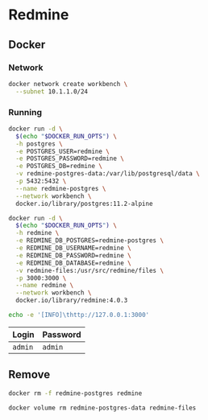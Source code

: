 # Redmine

## Docker

### Network

```sh
docker network create workbench \
  --subnet 10.1.1.0/24
```

### Running

```sh
docker run -d \
  $(echo "$DOCKER_RUN_OPTS") \
  -h postgres \
  -e POSTGRES_USER=redmine \
  -e POSTGRES_PASSWORD=redmine \
  -e POSTGRES_DB=redmine \
  -v redmine-postgres-data:/var/lib/postgresql/data \
  -p 5432:5432 \
  --name redmine-postgres \
  --network workbench \
  docker.io/library/postgres:11.2-alpine
```

```sh
docker run -d \
  $(echo "$DOCKER_RUN_OPTS") \
  -h redmine \
  -e REDMINE_DB_POSTGRES=redmine-postgres \
  -e REDMINE_DB_USERNAME=redmine \
  -e REDMINE_DB_PASSWORD=redmine \
  -e REDMINE_DB_DATABASE=redmine \
  -v redmine-files:/usr/src/redmine/files \
  -p 3000:3000 \
  --name redmine \
  --network workbench \
  docker.io/library/redmine:4.0.3
```

```sh
echo -e '[INFO]\thttp://127.0.0.1:3000'
```

| Login   | Password |
| ------- | -------- |
| `admin` | `admin`  |

## Remove

```sh
docker rm -f redmine-postgres redmine

docker volume rm redmine-postgres-data redmine-files
```
